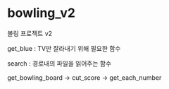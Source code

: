 # bowling_v2
볼링 프로젝트 v2


get_blue : TV만 잘라내기 위해 필요한 함수


search : 경로내의 파일을 읽어주는 함수


get_bowling_board -> cut_score -> get_each_number
